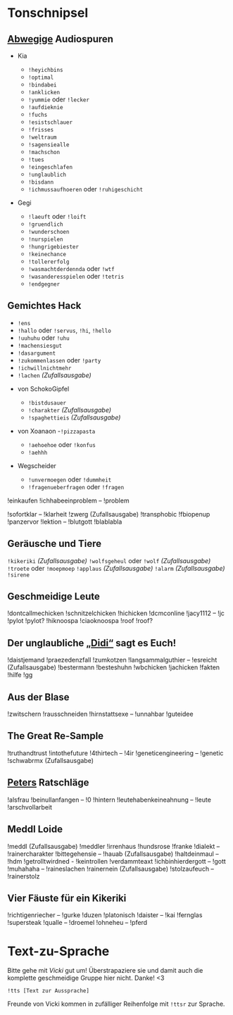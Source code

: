 # Tonschnipsel
## [Abwegige](https://store.steampowered.com/app/1036850/Auf_Abwegen/) Audiospuren
+ Kia
  - `!heyichbins`
  - `!optimal`
  - `!bindabei`
  - `!anklicken`
  - `!yummie` oder `!lecker`
  - `!aufdieknie`
  - `!fuchs`
  - `!esistschlauer`
  - `!frisses`
  - `!weltraum`
  - `!sagensiealle`
  - `!machschon`
  - `!tues`
  - `!eingeschlafen`
  - `!unglaublich`
  - `!bisdann`
  - `!ichmussaufhoeren` oder `!ruhigeschicht`

+ Gegi
  - `!laeuft` oder `!loift`
  - `!gruendlich`
  - `!wunderschoen`
  - `!nurspielen`
  - `!hungrigebiester`
  - `!keinechance`
  - `!tollererfolg`
  - `!wasmachtderdennda` oder `!wtf`
  - `!wasanderesspielen` oder `!tetris`
  - `!endgegner`

## Gemichtes Hack
- `!ens`
- `!hallo` oder `!servus`, `!hi`, `!hello`
- `!uuhuhu` oder `!uhu`
- `!machensiesgut`
- `!dasargument`
- `!zukommenlassen` oder `!party`
- `!ichwillnichtmehr`
- `!lachen` _(Zufallsausgabe)_

+ von SchokoGipfel
  - `!bistdusauer`
  - `!charakter` _(Zufallsausgabe)_
  - `!spaghettieis` _(Zufallsausgabe)_

+ von Xoanaon
  -`!pizzapasta`
  - `!aehoehoe` oder `!konfus`
  - `!aehhh`

+ Wegscheider
  - `!unvermoegen` oder `!dummheit`
  - `!fragenueberfragen` oder `!fragen`

!einkaufen
!ichhabeeinproblem – !problem

!sofortklar – !klarheit
!zwerg (Zufallsausgabe)
!transphobic
!fbiopenup
!panzervor
!lektion – !blutgott
!blablabla

## Geräusche und Tiere
`!kikeriki` _(Zufallsausgabe)_
`!wolfsgeheul` oder `!wolf` _(Zufallsausgabe)_
`!troete` oder `!moepmoep`
`!applaus` _(Zufallsausgabe)_
`!alarm` _(Zufallsausgabe)_
`!sirene`

## Geschmeidige Leute
!dontcallmechicken
!schnitzelchicken
!hichicken
!dcmconline
!jacy1112 – !jc
!pylot
!pylot?
!hiknoospa
!ciaoknoospa
!roof
!roof?

## Der unglaubliche [„Didi“](https://www.twitch.tv/1ncredible03) sagt es Euch!
!daistjemand
!praezedenzfall
!zumkotzen
!langsammalguthier – !esreicht (Zufallsausgabe)
!bestermann
!besteshuhn
!wbchicken
!jachicken
!fakten
!hilfe
!gg

## Aus der Blase
!zwitschern
!rausschneiden
!hirnstattsexe – !unnahbar
!guteidee

## The Great Re-Sample
!truthandtrust
!intothefuture
!4thirtech – !4ir
!geneticengineering – !genetic
!schwabrmx (Zufallsausgabe)

## [Peters](https://www.youtube.com/c/PersonalPowerCoach) Ratschläge
!alsfrau
!beinullanfangen – !0
!hintern
!leutehabenkeineahnung – !leute
!arschvollarbeit

## Meddl Loide
!meddl (Zufallsausgabe)
!meddler
!irrenhaus
!hundsrose
!franke
!dialekt – !rainercharakter
!bittegehensie – !hauab (Zufallsausgabe)
!haltdeinmaul – !hdm
!getrolltwirdned - !keintrollen
!verdammteaxt
!ichbinhierdergott – !gott
!muhahaha – !raineslachen
!rainernein (Zufallsausgabe)
!stolzaufeuch – !rainerstolz

## Vier Fäuste für ein Kikeriki
!richtigenriecher – !gurke
!duzen
!platonisch
!daister – !kai
!fernglas
!supersteak
!qualle – !droemel
!ohneheu – !pferd

# Text-zu-Sprache
Bitte gehe mit *Vicki* gut um! Überstrapaziere sie und damit auch die komplette geschmeidige Gruppe hier nicht. Danke! <3

```!tts [Text zur Aussprache]```

Freunde von Vicki kommen in zufälliger Reihenfolge mit `!ttsr` zur Sprache.

